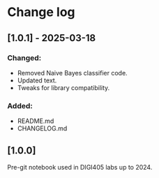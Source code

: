 # Change log

## [1.0.1] - 2025-03-18

### Changed:

- Removed Naive Bayes classifier code.
- Updated text.
- Tweaks for library compatibility.

### Added:

- README.md
- CHANGELOG.md

## [1.0.0]

Pre-git notebook used in DIGI405 labs up to 2024.
